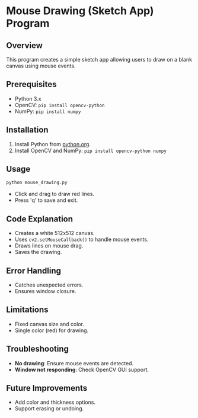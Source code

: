 # Mouse Drawing (Sketch App) Program

## Overview
This program creates a simple sketch app allowing users to draw on a blank canvas using mouse events.

## Prerequisites
- Python 3.x
- OpenCV: `pip install opencv-python`
- NumPy: `pip install numpy`

## Installation
1. Install Python from [python.org](https://www.python.org/).
2. Install OpenCV and NumPy: `pip install opencv-python numpy`

## Usage
```bash
python mouse_drawing.py
```
- Click and drag to draw red lines.
- Press 'q' to save and exit.

## Code Explanation
- Creates a white 512x512 canvas.
- Uses `cv2.setMouseCallback()` to handle mouse events.
- Draws lines on mouse drag.
- Saves the drawing.

## Error Handling
- Catches unexpected errors.
- Ensures window closure.

## Limitations
- Fixed canvas size and color.
- Single color (red) for drawing.

## Troubleshooting
- **No drawing**: Ensure mouse events are detected.
- **Window not responding**: Check OpenCV GUI support.

## Future Improvements
- Add color and thickness options.
- Support erasing or undoing.